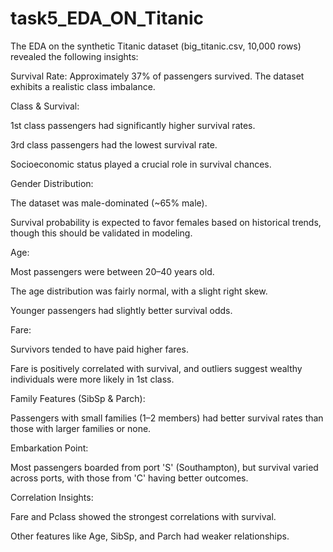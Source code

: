 # task5_EDA_ON_Titanic

The EDA on the synthetic Titanic dataset (big_titanic.csv, 10,000 rows) revealed the following insights:

Survival Rate: Approximately 37% of passengers survived. The dataset exhibits a realistic class imbalance.


Class & Survival:

1st class passengers had significantly higher survival rates.

3rd class passengers had the lowest survival rate.

Socioeconomic status played a crucial role in survival chances.


Gender Distribution:

The dataset was male-dominated (~65% male).

Survival probability is expected to favor females based on historical trends, though this should be validated in modeling.


Age:

Most passengers were between 20–40 years old.

The age distribution was fairly normal, with a slight right skew.

Younger passengers had slightly better survival odds.


Fare:

Survivors tended to have paid higher fares.

Fare is positively correlated with survival, and outliers suggest wealthy individuals were more likely in 1st class.


Family Features (SibSp & Parch):

Passengers with small families (1–2 members) had better survival rates than those with larger families or none.


Embarkation Point:

Most passengers boarded from port 'S' (Southampton), but survival varied across ports, with those from 'C' having better outcomes.


Correlation Insights:

Fare and Pclass showed the strongest correlations with survival.

Other features like Age, SibSp, and Parch had weaker relationships.
